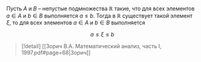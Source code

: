
Пусть $A$ и $B$ – непустые подмножества $ℝ$ такие, что для всех элементов $a∈A$ и $b∈B$ выполняется $a≤b$. Тогда в $ℝ$ существует такой элемент $ξ$, то для всех элементов $a∈A$ и $b∈B$ выполняется

$$
a≤ξ≤b
$$
>[!detail] [[Зорич В.А. Математический анализ, часть I, 1997.pdf#page=68|Зорич]]
